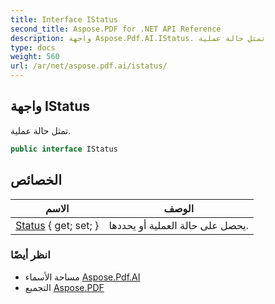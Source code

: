 ```yaml
---
title: Interface IStatus
second_title: Aspose.PDF for .NET API Reference
description: واجهة Aspose.Pdf.AI.IStatus. تمثل حالة عملية
type: docs
weight: 560
url: /ar/net/aspose.pdf.ai/istatus/
---
```

## واجهة IStatus

تمثل حالة عملية.

```csharp
public interface IStatus
```

## الخصائص

| الاسم | الوصف |
| --- | --- |
| [Status](../../aspose.pdf.ai/istatus/status/) { get; set; } | يحصل على حالة العملية أو يحددها. |

### انظر أيضًا

* مساحة الأسماء [Aspose.Pdf.AI](../../aspose.pdf.ai/)
* التجميع [Aspose.PDF](../../)